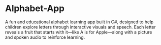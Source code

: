 # Alphabet-App
A fun and educational alphabet learning app built in C#, designed to help children explore letters through interactive visuals and speech. Each letter reveals a fruit that starts with it—like A is for Apple—along with a picture and spoken audio to reinforce learning.
